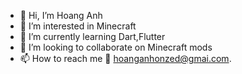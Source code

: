 - 👋 Hi, I’m Hoang Anh
- 👀 I’m interested in Minecraft
- 🌱 I’m currently learning Dart,Flutter
- 💞️ I’m looking to collaborate on Minecraft mods
- 📫 How to reach me 📧 hoanganhonzed@gmai.com.

<!---
nhoxlovew/nhoxlovew is a ✨ special ✨ repository because its `README.md` (this file) appears on your GitHub profile.
You can click the Preview link to take a look at your changes.
--->
